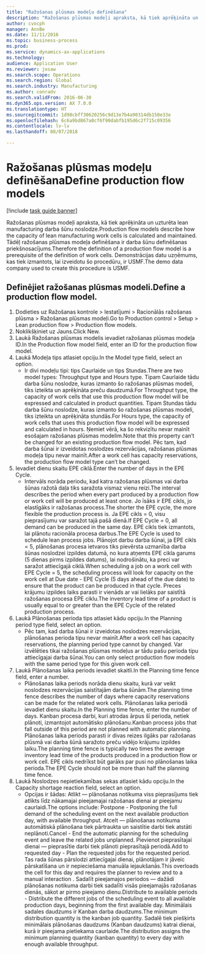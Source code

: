 ```yaml
--- 
title: "Ražošanas plūsmas modeļu definēšana"
description: "Ražošanas plūsmas modeļi apraksta, kā tiek aprēķināta un uzturēta lean manufacturing darba šūnu noslodze."
author: cvocph
manager: AnnBe
ms.date: 11/11/2016
ms.topic: business-process
ms.prod: 
ms.service: dynamics-ax-applications
ms.technology: 
audience: Application User
ms.reviewer: josaw
ms.search.scope: Operations
ms.search.region: Global
ms.search.industry: Manufacturing
ms.author: conradv
ms.search.validFrom: 2016-06-30
ms.dyn365.ops.version: AX 7.0.0
ms.translationtype: HT
ms.sourcegitcommit: 1d98cbff30620256c9d13e7b4a90314db150e33e
ms.openlocfilehash: 6c6a9bd867a0cf6f90dabfb195d6c2f715c09356
ms.contentlocale: lv-lv
ms.lasthandoff: 08/07/2018

---
```

# <a name="define-production-flow-models"></a><span data-ttu-id="e26fb-103">Ražošanas plūsmas modeļu definēšana</span><span class="sxs-lookup"><span data-stu-id="e26fb-103">Define production flow models</span></span>

[!include [task guide banner](../../includes/task-guide-banner.md)]

<span data-ttu-id="e26fb-104">Ražošanas plūsmas modeļi apraksta, kā tiek aprēķināta un uzturēta lean manufacturing darba šūnu noslodze.</span><span class="sxs-lookup"><span data-stu-id="e26fb-104">Production flow models describe how the capacity of lean manufacturing work cells is calculated and maintained.</span></span> <span data-ttu-id="e26fb-105">Tādēļ ražošanas plūsmas modeļa definēšana ir darba šūnu definēšanas priekšnosacījums.</span><span class="sxs-lookup"><span data-stu-id="e26fb-105">Therefore the definition of a production flow model is a prerequisite of the definition of work cells.</span></span> <span data-ttu-id="e26fb-106">Demonstrācijas datu uzņēmums, kas tiek izmantots, lai izveidotu šo procedūru, ir USMF.</span><span class="sxs-lookup"><span data-stu-id="e26fb-106">The demo data company used to create this procedure is USMF.</span></span>


## <a name="define-a-production-flow-model"></a><span data-ttu-id="e26fb-107">Definējiet ražošanas plūsmas modeli.</span><span class="sxs-lookup"><span data-stu-id="e26fb-107">Define a production flow model.</span></span> 
1. <span data-ttu-id="e26fb-108">Dodieties uz Ražošanas kontrole > Iestatījumi > Racionālās ražošanas plūsma > Ražošanas plūsmas modeļi.</span><span class="sxs-lookup"><span data-stu-id="e26fb-108">Go to Production control > Setup > Lean production flow > Production flow models.</span></span>
2. <span data-ttu-id="e26fb-109">Noklikšķiniet uz Jauns.</span><span class="sxs-lookup"><span data-stu-id="e26fb-109">Click New.</span></span>
3. <span data-ttu-id="e26fb-110">Laukā Ražošanas plūsmas modelis ievadiet ražošanas plūsmas modeļa ID.</span><span class="sxs-lookup"><span data-stu-id="e26fb-110">In the Production flow model field, enter an ID for the production flow model.</span></span>
4. <span data-ttu-id="e26fb-111">Laukā Modeļa tips atlasiet opciju.</span><span class="sxs-lookup"><span data-stu-id="e26fb-111">In the Model type field, select an option.</span></span>
    * <span data-ttu-id="e26fb-112">Ir divi modeļu tipi: tips Caurlaide un tips Stundas.</span><span class="sxs-lookup"><span data-stu-id="e26fb-112">There are two model types: Throughput type and Hours type.</span></span> <span data-ttu-id="e26fb-113">Tipam Caurlaide tādu darba šūnu noslodze, kuras izmanto šo ražošanas plūsmas modeli, tiks izteikta un aprēķināta preču daudzumā.</span><span class="sxs-lookup"><span data-stu-id="e26fb-113">For Throughput type, the capacity of work cells that use this production flow model will be expressed and calculated in product quantities.</span></span> <span data-ttu-id="e26fb-114">Tipam Stundas tādu darba šūnu noslodze, kuras izmanto šo ražošanas plūsmas modeli, tiks izteikta un aprēķināta stundās.</span><span class="sxs-lookup"><span data-stu-id="e26fb-114">For Hours type, the capacity of work cells that uses this production flow model will be expressed and calculated in hours.</span></span> <span data-ttu-id="e26fb-115">Ņemiet vērā, ka šo rekvizītu nevar mainīt esošajam ražošanas plūsmas modelim.</span><span class="sxs-lookup"><span data-stu-id="e26fb-115">Note that this property can’t be changed for an existing production flow model.</span></span> <span data-ttu-id="e26fb-116">Pēc tam, kad darba šūnai ir izveidotas noslodzes rezervācijas, ražošanas plūsmas modeļa tipu nevar mainīt.</span><span class="sxs-lookup"><span data-stu-id="e26fb-116">After a work cell has capacity reservations, the production flow model type can’t be changed.</span></span>  
5. <span data-ttu-id="e26fb-117">Ievadiet dienu skaitu EPE ciklā.</span><span class="sxs-lookup"><span data-stu-id="e26fb-117">Enter the number of days in the EPE Cycle.</span></span>
    * <span data-ttu-id="e26fb-118">Intervāls norāda periodu, kad katra ražošanas plūsmas vai darba šūnas ražotā daļa tiks saražota vismaz vienu reizi.</span><span class="sxs-lookup"><span data-stu-id="e26fb-118">The interval describes the period when every part produced by a production flow or work cell will be produced at least once.</span></span> <span data-ttu-id="e26fb-119">Jo īsāks ir EPE cikls, jo elastīgāks ir ražošanas process.</span><span class="sxs-lookup"><span data-stu-id="e26fb-119">The shorter the EPE cycle, the more flexible the production process is.</span></span> <span data-ttu-id="e26fb-120">Ja EPE cikls = 0, visu pieprasījumu var saražot tajā pašā dienā.</span><span class="sxs-lookup"><span data-stu-id="e26fb-120">If EPE Cycle = 0, all demand can be produced in the same day.</span></span> <span data-ttu-id="e26fb-121">EPE cikls tiek izmantots, lai plānotu racionāla procesa darbus.</span><span class="sxs-lookup"><span data-stu-id="e26fb-121">The EPE Cycle is used to schedule lean process jobs.</span></span> <span data-ttu-id="e26fb-122">Plānojot darbu darba šūnai, ja EPE cikls = 5, plānošanas procesa ietvaros tiks pievērsta uzmanība darba šūnas noslodzei izpildes datumā, no kura atņemts EPE cikla garums (5 dienas pirms izpildes datums), lai nodrošinātu, ka preci var saražot attiecīgajā ciklā.</span><span class="sxs-lookup"><span data-stu-id="e26fb-122">When scheduling a job on a work cell with EPE Cycle = 5, the scheduling process will look for capacity on the work cell at Due date - EPE Cycle (5 days ahead of the due date) to ensure that the product can be produced in that cycle.</span></span> <span data-ttu-id="e26fb-123">Preces krājumu izpildes laiks parasti ir vienāds ar vai lielāks par saistītā ražošanas procesa EPE ciklu.</span><span class="sxs-lookup"><span data-stu-id="e26fb-123">The inventory lead time of a product is usually equal to or greater than the EPE Cycle of the related production process.</span></span>  
6. <span data-ttu-id="e26fb-124">Laukā Plānošanas perioda tips atlasiet kādu opciju.</span><span class="sxs-lookup"><span data-stu-id="e26fb-124">In the Planning period type field, select an option.</span></span>
    * <span data-ttu-id="e26fb-125">Pēc tam, kad darba šūnai ir izveidotas noslodzes rezervācijas, plānošanas perioda tipu nevar mainīt.</span><span class="sxs-lookup"><span data-stu-id="e26fb-125">After a work cell has capacity reservations, the planning period type cannot by changed.</span></span> <span data-ttu-id="e26fb-126">Var izvēlēties tikai ražošanas plūsmas modeļus ar tādu pašu perioda tipu attiecīgajai darba šūnai.</span><span class="sxs-lookup"><span data-stu-id="e26fb-126">You can only select production flow models with the same period type for this given work cell.</span></span>  
7. <span data-ttu-id="e26fb-127">Laukā Plānošanas laika periods ievadiet skaitli.</span><span class="sxs-lookup"><span data-stu-id="e26fb-127">In the Planning time fence field, enter a number.</span></span>
    * <span data-ttu-id="e26fb-128">Plānošanas laika periods norāda dienu skaitu, kurā var veikt noslodzes rezervācijas saistītajām darba šūnām.</span><span class="sxs-lookup"><span data-stu-id="e26fb-128">The planning time fence describes the number of days where capacity reservations can be made for the related work cells.</span></span> <span data-ttu-id="e26fb-129">Plānošanas laika periodā ievadiet dienu skaitu.</span><span class="sxs-lookup"><span data-stu-id="e26fb-129">In the Planning time fence, enter the number of days.</span></span>   <span data-ttu-id="e26fb-130">Kanban procesa darbi, kuri atrodas ārpus šī perioda, netiek plānoti, izmantojot automātisko plānošanu.</span><span class="sxs-lookup"><span data-stu-id="e26fb-130">Kanban process jobs that fall outside of this period are not planned with automatic planning.</span></span> <span data-ttu-id="e26fb-131">Plānošanas laika periods parasti ir divas reizes ilgāks par ražošanas plūsmā vai darba šūnā saražoto preču vidējo krājumu izpildes laiku.</span><span class="sxs-lookup"><span data-stu-id="e26fb-131">The planning time fence is typically two times the average inventory lead time of the products produced in a production flow or work cell.</span></span> <span data-ttu-id="e26fb-132">EPE cikls nedrīkst būt garāks par pusi no plānošanas laika perioda.</span><span class="sxs-lookup"><span data-stu-id="e26fb-132">The EPE Cycle should not be more than half the planning time fence.</span></span>     
8. <span data-ttu-id="e26fb-133">Laukā Noslodzes nepietiekamības sekas atlasiet kādu opciju.</span><span class="sxs-lookup"><span data-stu-id="e26fb-133">In the Capacity shortage reaction field, select an option.</span></span>
    * <span data-ttu-id="e26fb-134">Opcijas ir šādas: Atlikt — plānošanas notikuma viss pieprasījums tiek atlikts līdz nākamajai pieejamajai ražošanas dienai ar pieejamu caurlaidi.</span><span class="sxs-lookup"><span data-stu-id="e26fb-134">The options include:   Postpone - Postponing the full demand of the scheduling event on the next available production day, with available throughput.</span></span> <span data-ttu-id="e26fb-135">Atcelt — plānošanas notikuma automātiskā plānošana tiek pārtraukta un saistītie darbi tiek atstāti neplānoti.</span><span class="sxs-lookup"><span data-stu-id="e26fb-135">Cancel - End the automatic planning for the scheduling event and leave the related jobs unplanned.</span></span>   <span data-ttu-id="e26fb-136">Pievienot pieprasītajai dienai — pieprasītie darbi tiek plānoti pieprasītajā periodā.</span><span class="sxs-lookup"><span data-stu-id="e26fb-136">Add to requested day - Plan the requested jobs for the requested period.</span></span> <span data-ttu-id="e26fb-137">Tas rada šūnas pārslodzi attiecīgajai dienai, plānotājam ir jāveic pārskatīšana un ir nepieciešama manuāla iejaukšanās.</span><span class="sxs-lookup"><span data-stu-id="e26fb-137">This overloads the cell for this day and requires the planner to review and to a manual interaction .</span></span>   <span data-ttu-id="e26fb-138">Sadalīt pieejamajos periodos — dažādi plānošanas notikuma darbi tiek sadalīti visās pieejamajās ražošanas dienās, sākot ar pirmo pieejamo dienu.</span><span class="sxs-lookup"><span data-stu-id="e26fb-138">Distribute to available periods - Distribute the different jobs of the scheduling event to all available production days, beginning from the first available day.</span></span> <span data-ttu-id="e26fb-139">Minimālais sadales daudzums ir Kanban darba daudzums.</span><span class="sxs-lookup"><span data-stu-id="e26fb-139">The minimum distribution quantity is the kanban job quantity.</span></span> <span data-ttu-id="e26fb-140">Sadalē tiek piešķirts minimālais plānošanas daudzums (Kanban daudzums) katrai dienai, kurā ir pieejama pietiekama caurlaide.</span><span class="sxs-lookup"><span data-stu-id="e26fb-140">The distribution assigns the minimum planning quantity (kanban quantity) to every day with enough available throughput.</span></span>  


